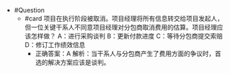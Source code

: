 - #Question
	- #card 项目在执行阶段被取消。项目经理将所有信息转交给项目发起人，但一位关键干系人不同意项目经理对分包商取消费用的估算。项目经理应该怎样做？
	  A：进行采购谈判
	  B：更新付款进度
	  C：等待分包商提交索赔
	  D：修订工作绩效信息
		- 正确答案：A
		  解析：当干系人与分包商产生了费用方面的争议时，首选的解决方案应该是谈判。